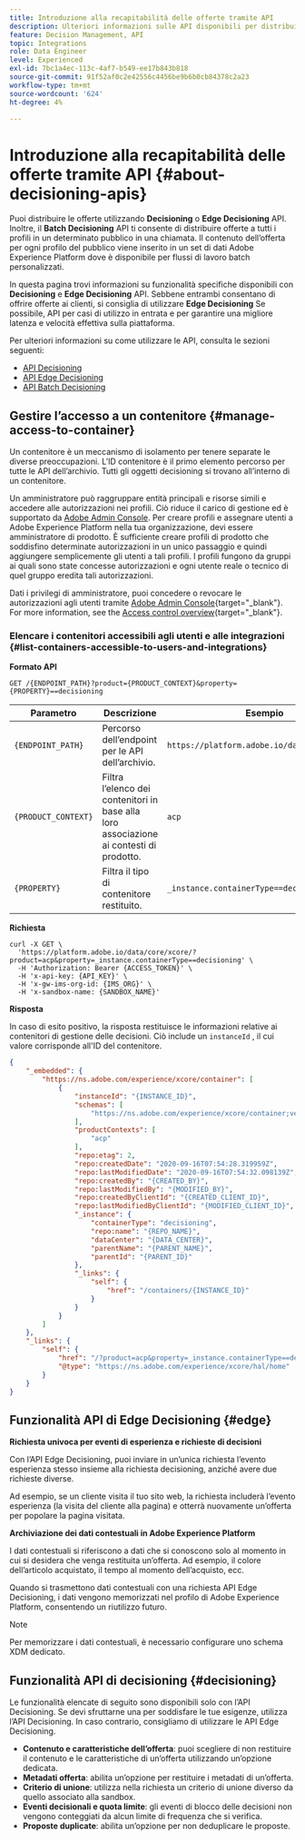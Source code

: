 ```yaml
---
title: Introduzione alla recapitabilità delle offerte tramite API
description: Ulteriori informazioni sulle API disponibili per distribuire le offerte personalizzate.
feature: Decision Management, API
topic: Integrations
role: Data Engineer
level: Experienced
exl-id: 7bc1a4ec-113c-4af7-b549-ee17b843b818
source-git-commit: 91f52af0c2e42556c4456be9b6b0cb84378c2a23
workflow-type: tm+mt
source-wordcount: '624'
ht-degree: 4%

---
```


# Introduzione alla recapitabilità delle offerte tramite API {#about-decisioning-apis}

Puoi distribuire le offerte utilizzando **Decisioning** o **Edge Decisioning** API. Inoltre, il **Batch Decisioning** API ti consente di distribuire offerte a tutti i profili in un determinato pubblico in una chiamata. Il contenuto dell’offerta per ogni profilo del pubblico viene inserito in un set di dati Adobe Experience Platform dove è disponibile per flussi di lavoro batch personalizzati.

In questa pagina trovi informazioni su funzionalità specifiche disponibili con **Decisioning** e **Edge Decisioning** API. Sebbene entrambi consentano di offrire offerte ai clienti, si consiglia di utilizzare **Edge Decisioning** Se possibile, API per casi di utilizzo in entrata e per garantire una migliore latenza e velocità effettiva sulla piattaforma.

Per ulteriori informazioni su come utilizzare le API, consulta le sezioni seguenti:
* [API Decisioning](decisioning-api.md)
* [API Edge Decisioning](edge-decisioning-api.md)
* [API Batch Decisioning](batch-decisioning-api.md)

## Gestire l’accesso a un contenitore {#manage-access-to-container}

Un contenitore è un meccanismo di isolamento per tenere separate le diverse preoccupazioni. L’ID contenitore è il primo elemento percorso per tutte le API dell’archivio. Tutti gli oggetti decisioning si trovano all’interno di un contenitore.

Un amministratore può raggruppare entità principali e risorse simili e accedere alle autorizzazioni nei profili. Ciò riduce il carico di gestione ed è supportato da [Adobe Admin Console](https://adminconsole.adobe.com/). Per creare profili e assegnare utenti a Adobe Experience Platform nella tua organizzazione, devi essere amministratore di prodotto. È sufficiente creare profili di prodotto che soddisfino determinate autorizzazioni in un unico passaggio e quindi aggiungere semplicemente gli utenti a tali profili. I profili fungono da gruppi ai quali sono state concesse autorizzazioni e ogni utente reale o tecnico di quel gruppo eredita tali autorizzazioni.

Dati i privilegi di amministratore, puoi concedere o revocare le autorizzazioni agli utenti tramite [Adobe Admin Console](https://adminconsole.adobe.com/){target="_blank"}. For more information, see the [Access control overview](https://experienceleague.adobe.com/docs/experience-platform/access-control/home.html?lang=it){target="_blank"}.

### Elencare i contenitori accessibili agli utenti e alle integrazioni {#list-containers-accessible-to-users-and-integrations}

**Formato API**

```http
GET /{ENDPOINT_PATH}?product={PRODUCT_CONTEXT}&property={PROPERTY}==decisioning
```

| Parametro | Descrizione | Esempio |
| --------- | ----------- | ------- |
| `{ENDPOINT_PATH}` | Percorso dell’endpoint per le API dell’archivio. | `https://platform.adobe.io/data/core/xcore/` |
| `{PRODUCT_CONTEXT}` | Filtra l’elenco dei contenitori in base alla loro associazione ai contesti di prodotto. | `acp` |
| `{PROPERTY}` | Filtra il tipo di contenitore restituito. | `_instance.containerType==decisioning` |

**Richiesta**

```shell
curl -X GET \
  'https://platform.adobe.io/data/core/xcore/?product=acp&property=_instance.containerType==decisioning' \
  -H 'Authorization: Bearer {ACCESS_TOKEN}' \
  -H 'x-api-key: {API_KEY}' \
  -H 'x-gw-ims-org-id: {IMS_ORG}' \
  -H 'x-sandbox-name: {SANDBOX_NAME}'
```

**Risposta**

In caso di esito positivo, la risposta restituisce le informazioni relative ai contenitori di gestione delle decisioni. Ciò include un `instanceId` , il cui valore corrisponde all&#39;ID del contenitore.

```json
{
    "_embedded": {
        "https://ns.adobe.com/experience/xcore/container": [
            {
                "instanceId": "{INSTANCE_ID}",
                "schemas": [
                    "https://ns.adobe.com/experience/xcore/container;version=0.5"
                ],
                "productContexts": [
                    "acp"
                ],
                "repo:etag": 2,
                "repo:createdDate": "2020-09-16T07:54:28.319959Z",
                "repo:lastModifiedDate": "2020-09-16T07:54:32.098139Z",
                "repo:createdBy": "{CREATED_BY}",
                "repo:lastModifiedBy": "{MODIFIED_BY}",
                "repo:createdByClientId": "{CREATED_CLIENT_ID}",
                "repo:lastModifiedByClientId": "{MODIFIED_CLIENT_ID}",
                "_instance": {
                    "containerType": "decisioning",
                    "repo:name": "{REPO_NAME}",
                    "dataCenter": "{DATA_CENTER}",
                    "parentName": "{PARENT_NAME}",
                    "parentId": "{PARENT_ID}"
                },
                "_links": {
                    "self": {
                        "href": "/containers/{INSTANCE_ID}"
                    }
                }
            }
        ]
    },
    "_links": {
        "self": {
            "href": "/?product=acp&property=_instance.containerType==decisioning",
            "@type": "https://ns.adobe.com/experience/xcore/hal/home"
        }
    }
}
```

## Funzionalità API di Edge Decisioning {#edge}

**Richiesta univoca per eventi di esperienza e richieste di decisioni**

Con l’API Edge Decisioning, puoi inviare in un’unica richiesta l’evento esperienza stesso insieme alla richiesta decisioning, anziché avere due richieste diverse.

Ad esempio, se un cliente visita il tuo sito web, la richiesta includerà l’evento esperienza (la visita del cliente alla pagina) e otterrà nuovamente un’offerta per popolare la pagina visitata.

**Archiviazione dei dati contestuali in Adobe Experience Platform**

I dati contestuali si riferiscono a dati che si conoscono solo al momento in cui si desidera che venga restituita un’offerta. Ad esempio, il colore dell’articolo acquistato, il tempo al momento dell’acquisto, ecc.

Quando si trasmettono dati contestuali con una richiesta API Edge Decisioning, i dati vengono memorizzati nel profilo di Adobe Experience Platform, consentendo un riutilizzo futuro.

>[!NOTE]
>
>Per memorizzare i dati contestuali, è necessario configurare uno schema XDM dedicato.

## Funzionalità API di decisioning {#decisioning}

Le funzionalità elencate di seguito sono disponibili solo con l’API Decisioning. Se devi sfruttarne una per soddisfare le tue esigenze, utilizza l’API Decisioning. In caso contrario, consigliamo di utilizzare le API Edge Decisioning.

* **Contenuto e caratteristiche dell’offerta**: puoi scegliere di non restituire il contenuto e le caratteristiche di un’offerta utilizzando un’opzione dedicata.
* **Metadati offerta**: abilita un’opzione per restituire i metadati di un’offerta.
* **Criterio di unione**: utilizza nella richiesta un criterio di unione diverso da quello associato alla sandbox.
* **Eventi decisionali e quota limite**: gli eventi di blocco delle decisioni non vengono conteggiati da alcun limite di frequenza che si verifica.
* **Proposte duplicate**: abilita un’opzione per non deduplicare le proposte.
